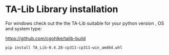 # TA-Lib Library installation

For windows check out the the TA-Lib suitable for your python version , OS and system type:

https://github.com/cgohlke/talib-build

```
pip install TA_Lib-0.4.28-cp311-cp311-win_amd64.whl 
```